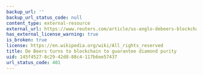 ```yaml
---
backup_url: ''
backup_url_status_code: null
content_type: external-resource
external_url: https://www.reuters.com/article/us-anglo-debeers-blockchain/de-beers-turns-to-blockchain-to-guarantee-diamond-purity-idUSKBN1F51HV
has_external_license_warning: true
is_broken: true
license: https://en.wikipedia.org/wiki/All_rights_reserved
title: De Beers turns to blockchain to guarantee diamond purity
uid: 145f4527-8c29-42d8-88c4-117b6ee57437
url_status_code: 401
---
```

